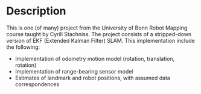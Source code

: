 # Description


This is one (of many) project from the University of Bonn Robot Mapping course taught by Cyrill Stachniss. The project consists of a stripped-down version of EKF (Extended Kalman Filter) SLAM. This implementation include the following:

* Implementation of odometry motion model (rotation, translation, rotation)
* Implementation of range-bearing sensor model
* Estimates of landmark and robot positions, with assumed data correspondences


